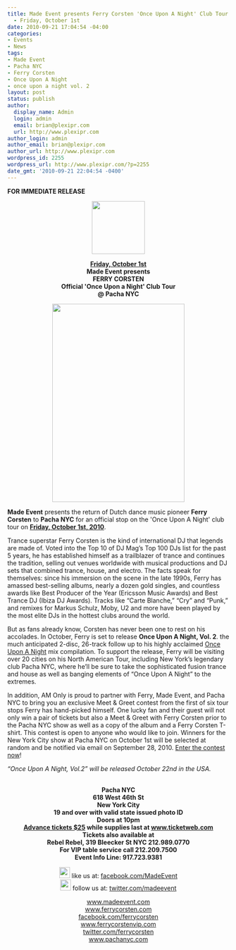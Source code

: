 ```yaml
---
title: Made Event presents Ferry Corsten 'Once Upon A Night' Club Tour @ Pacha NYC
  - Friday, October 1st
date: 2010-09-21 17:04:54 -04:00
categories:
- Events
- News
tags:
- Made Event
- Pacha NYC
- Ferry Corsten
- Once Upon A Night
- once upon a night vol. 2
layout: post
status: publish
author:
  display_name: Admin
  login: admin
  email: brian@plexipr.com
  url: http://www.plexipr.com
author_login: admin
author_email: brian@plexipr.com
author_url: http://www.plexipr.com
wordpress_id: 2255
wordpress_url: http://www.plexipr.com/?p=2255
date_gmt: '2010-09-21 22:04:54 -0400'
---
```


<p><strong>FOR IMMEDIATE RELEASE</strong></p>
<p style="text-align: center;"><a href="http://www.plexipr.com/wp-content/uploads/2010/09/plexipr_madecircle120.jpg"><img class="alignnone size-full wp-image-2257" title="plexipr_madecircle120" src="http://www.plexipr.com/wp-content/uploads/2010/09/plexipr_madecircle120.jpg" alt="" width="120" height="120" /></a></p>
<p style="text-align: center;"><span style="text-decoration: underline;"><strong>Friday, October 1st</strong></span><br />
<strong>Made Event presents</strong><br />
<strong>FERRY CORSTEN<br />
Official 'Once Upon a Night' Club Tour<br />
@ Pacha NYC</strong></p>
<p style="text-align: center;"><a href="http://www.plexipr.com/wp-content/uploads/2010/09/ferry_corsten_100110.jpg"><img class="alignnone size-full wp-image-2256" title="ferry_corsten_100110" src="http://www.plexipr.com/wp-content/uploads/2010/09/ferry_corsten_100110.jpg" alt="" width="300" height="450" /></a></p>
<p><strong>Made Event</strong> presents the return of Dutch dance music pioneer <strong>Ferry Corsten</strong> to <strong>Pacha NYC</strong> for an official stop on the 'Once Upon A Night' club tour on <span style="text-decoration: underline;"><strong>Friday, October 1st, 2010</strong></span>.</p>
<p>Trance superstar Ferry Corsten is the kind of international DJ that legends are made of. Voted into the Top 10 of DJ Mag’s Top 100 DJs list for the past 5 years, he has established himself as a trailblazer of trance and continues the tradition, selling out venues worldwide with musical productions and DJ sets that combined trance, house, and electro. The facts speak for themselves: since his immersion on the scene in the late 1990s, Ferry has amassed best-selling albums, nearly a dozen gold singles, and countless awards like Best Producer of the Year (Ericsson Music Awards) and Best Trance DJ (Ibiza DJ Awards). Tracks like “Carte Blanche,” “Cry” and “Punk,” and remixes for Markus Schulz, Moby, U2 and more have been played by the most elite DJs in the hottest clubs around the world.</p>
<p>But as fans already know, Corsten has never been one to rest on his accolades. In October, Ferry is set to release <strong>Once Upon A Night, Vol. 2</strong>. the much anticipated 2-disc, 26-track follow up to his highly acclaimed <span style="text-decoration: underline;">Once Upon A Night</span> mix compilation. To support the release, Ferry will be visiting over 20 cities on his North American Tour, including New York’s legendary club Pacha NYC, where he’ll be sure to take the sophisticated fusion trance and house as well as banging elements of “Once Upon A Night” to the extremes.</p>
<p>In addition, AM Only is proud to partner with Ferry, Made Event, and Pacha NYC to bring you an exclusive Meet &amp; Greet contest from the first of six tour stops Ferry has hand-picked himself. One lucky fan and their guest will not only win a pair of tickets but also a Meet &amp; Greet with Ferry Corsten prior to the Pacha NYC show as well as a copy of the album and a Ferry Corsten T-shirt. This contest is open to anyone who would like to join. Winners for the New York City show at Pacha NYC on October 1st will be selected at random and be notified via email on September 28, 2010. <a href="http://meetferrycorsten.amonly.com/">Enter the contest now</a>!</p>
<p><em>“Once Upon A Night, Vol.2” will be released October 22nd in the USA.</em></p>
<p style="text-align: center;"><strong><br />
Pacha NYC<br />
618 West 46th St<br />
New York City<br />
19 and over with valid state issued photo ID<br />
Doors at 10pm<br />
<a href="http://www.ticketweb.com/t3/sale/SaleEventDetail?dispatch=loadSelectionData&amp;eventId=2956435&amp;REFID=madeweb">Advance tickets $25</a> while supplies last at <a href="http://www.ticketweb.com/t3/sale/SaleEventDetail?dispatch=loadSelectionData&amp;eventId=2956435&amp;REFID=madeweb">www.ticketweb.com</a><br />
Tickets also available at<br />
Rebel Rebel, 319 Bleecker St NYC 212.989.0770<br />
For VIP table service call 212.209.7500<br />
Event Info Line: 917.723.9381</strong></p>
<p style="text-align: center;"><a href="http://www.plexipr.com/wp-content/uploads/2010/09/facebook_btn_sm.jpg"><img class="alignnone size-full wp-image-2264" title="facebook_btn_sm" src="http://www.plexipr.com/wp-content/uploads/2010/09/facebook_btn_sm.jpg" alt="" width="24" height="25" /></a> like us at: <a href="http://www.facebook.com/MadeEvent">facebook.com/MadeEvent</a><br />
<a href="http://www.plexipr.com/wp-content/uploads/2010/09/twitter_btn_sm.jpg"><img class="alignnone size-full wp-image-2265" title="twitter_btn_sm" src="http://www.plexipr.com/wp-content/uploads/2010/09/twitter_btn_sm.jpg" alt="" width="24" height="25" /></a> follow us at: <a href="http://twitter.com/madeevent">twitter.com/madeevent</a></p>
<p style="text-align: center;"><a href="http://www.madeevent.com/">www.madeevent.com</a><br />
<a href="http://www.ferrycorsten.com/">www.ferrycorsten.com</a><br />
<a href="http://www.facebook.com/FerryCorsten">facebook.com/ferrycorsten</a><br />
<a href="http://www.ferrycorstenvip.com/">www.ferrycorstenvip.com</a><br />
<a href="http://twitter.com/ferrycorsten">twitter.com/ferrycorsten</a><br />
<a href="http://www.pachanyc.com/">www.pachanyc.com</a></p>
